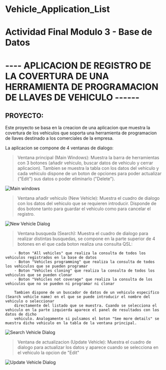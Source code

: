 # Vehicle_Application_List

# Actividad Final Modulo 3 - Base de Datos


# ----  APLICACION DE REGISTRO DE LA COVERTURA DE UNA HERRAMIENTA DE PROGRAMACION DE LLAVES DE VEHICULO ------

## PROYECTO:

Este proyecto se basa en la creacion de una aplicacion que muestra la covertura de los vehiculos que soporta una herramienta de programacion de llaves
destinado a los comerciales de la empresa. 

La aplicacion se compone de 4 ventanas de dialogo: 

> Ventana principal (Main Windows): Muestra la barra de herramientas con 3 botones (añadir vehiculo, buscar datos de vehiculo y cerrar aplicacion). Tambien se muestra la tabla con
        los datos del vehiculo y cada vehiculo dispone de un boton de opciones para poder actualizar ("Edit") sus datos o poder eliminarlo ("Delete").

![Main windows](https://github.com/user-attachments/assets/c36260ff-dadf-41c8-8fdb-6fdf76ed52dd)


> Ventana añadir vehiculo (New Vehicle): Muestra el cuadro de dialogo con los datos del vehiculo que se requieren introducir. Disponde de dos botone tanto para guardar el vehiculo como
        para cancelar el registro.

![New Vehicle Dialog](https://github.com/user-attachments/assets/4e041ecb-f3e4-401a-adf5-1ed8bd90b4e4)


> Ventana busqueda (Search): Muestra el cuadro de dialogo para realizar distintas busquedas, se compone en la parte superior de 4 botones en el que cada boton realiza una
consulta QSL:

        · Boton "All vehicles" que realiza la consulta de todos los vehiculos registrados en la base de datos
        · Boton "Vehicles programming" que realiza la consulta de todos los vehiculos que se pueden programar
        · Boton "Vehicles cloning" que realiza la consulta de todos los vehiculos que se pueden clonar
        · Boton "Vehicles not coverage" que realiza la consulta de los vehiculos que no se pueden ni programar ni clonar

        Tambien dispone de un buscador de datos de un vehiculo especifico (Search vehicle name) en el que se puede introducir el nombre del vehiculo o seleccionar
        directamente del listado que se muestra. Cuando se selecciona el vehiculo en la parte izquierda aparece el panel de resultados con los datos de dicho
        vehiculo. Analogamente si pulsamos el boton "See more details" se muestra dicho vehiculo en la tabla de la ventana principal.

![Search Vehicle Dialog](https://github.com/user-attachments/assets/6dc2bdcc-0596-49df-8419-8faab769fea5)


> Ventana de actualizacion (Update Vehicle): Muestra el cuadro de dialogo para actualizar los datos y aparece cuando se selecciona en el vehiculo la opcion de "Edit"

![Update Vehicle Dialog](https://github.com/user-attachments/assets/0424f271-b1fc-46f0-8310-7025db4c878e)
